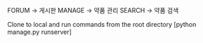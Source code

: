 FORUM -> 게시판
MANAGE -> 약품 관리
SEARCH -> 약품 검색


Clone to local and run commands from the root directory [python manage.py runserver] 
